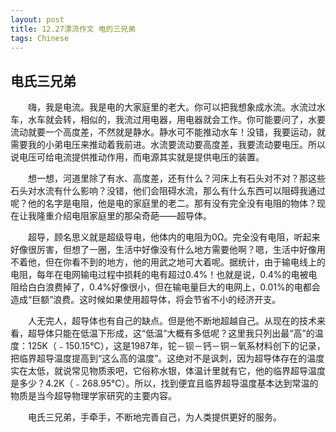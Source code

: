 ```yaml
---
layout: post
title: 12.27漂流作文 电的三兄弟
tags: Chinese
---
```


电氏三兄弟
----------

　　嗨，我是电流。我是电的大家庭里的老大。你可以把我想象成水流。水流过水车，水车就会转，相似的，我流过用电器，用电器就会工作。你可能要问了，水要流动就要一个高度差，不然就是静水。静水可不能推动水车！没错，我要运动，就需要我的小弟电压来推动着我前进。水流要流动要高度差，我要流动要电压。所以说电压可给电流提供推动作用，而电源其实就是提供电压的装置。

　　想一想，河道里除了有水、高度差，还有什么？河床上有石头对不对？那这些石头对水流有什么影响？没错，他们会阻碍水流，那么有什么东西可以阻碍我通过呢？他的名字是电阻，他是电的家庭里的老二。那有没有完全没有电阻的物体？现在让我隆重介绍电阻家庭里的那朵奇葩——超导体。

　　超导，顾名思义就是超级导电，他体内的电阻为0Ω。完全没有电阻，听起来好像很厉害，但想了一圈，生活中好像没有什么地方需要他啊？嗯，生活中好像用不着他，但在你看不到的地方，他的用武之地可大着呢。据统计，由于输电线上的电阻，每年在电网输电过程中损耗的电有超过0.4%！也就是说，0.4%的电被电阻给白白浪费掉了，0.4%好像很小，但在输电量巨大的电网上，0.01%的电都会造成“巨额”浪费。这时候如果使用超导体，将会节省不小的经济开支。

　　人无完人，超导体也有自己的缺点。但是他不断地超越自己。从现在的技术来看，超导体只能在低温下形成，这“低温”大概有多低呢？这里我只列出最“高”的温度：125K（﹣150.15℃），这是1987年，铊－钡－钙－铜－氧系材料创下的记录，把临界超导温度提高到“这么高的温度”。这绝对不是讽刺，因为超导体存在的温度实在太低，就说常见物质汞吧，它俗称水银，体温计里就有它，他的临界超导温度是多少？4.2K（﹣268.95℃）。所以，找到便宜且临界超导温度基本达到常温的物质是当今超导物理学家研究的主要内容。

　　电氏三兄弟，手牵手，不断地完善自己，为人类提供更好的服务。 

